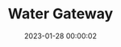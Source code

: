 ---
layout: post
title: Water Gateway
description:
date: 2023-01-28 00:00:02
hiQualPath: https://cdn.jamesalistair.art/2023/01/floating-cube-interaction/water-gateway.jpg
loQualPath: https://cdn.jamesalistair.art/2023/01/floating-cube-interaction/water-gateway-compressed.jpg
productId: 
---
